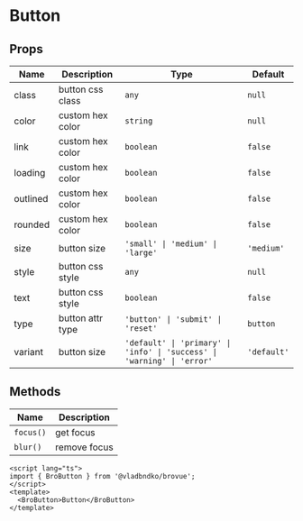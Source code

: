# Button

## Props
| Name     | Description      | Type                                                                    | Default     | 
|----------|------------------|-------------------------------------------------------------------------|-------------|
| class    | button css class | `any`                                                                   | `null`      |
| color    | custom hex color | `string`                                                                | `null`      |
| link     | custom hex color | `boolean`                                                               | `false`     |
| loading  | custom hex color | `boolean`                                                               | `false`     |
| outlined | custom hex color | `boolean`                                                               | `false`     |
| rounded  | custom hex color | `boolean`                                                               | `false`     |
| size     | button size      | `'small' \| 'medium' \| 'large'`                                        | `'medium'`  |
| style    | button css style | `any`                                                                   | `null`      |
| text     | button css style | `boolean`                                                               | `false`     |
| type     | button attr type | `'button' \| 'submit' \| 'reset'`                                       | `button`    |
| variant  | button size      | `'default' \| 'primary' \| 'info' \| 'success' \| 'warning' \| 'error'` | `'default'` |

## Methods
| Name      | Description  | 
|-----------|--------------|
| `focus()` | get focus    |
| `blur()`  | remove focus |

```vue
<script lang="ts">
import { BroButton } from '@vladbndko/brovue';
</script>
<template>
  <BroButton>Button</BroButton>
</template>
```

